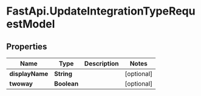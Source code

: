 # FastApi.UpdateIntegrationTypeRequestModel

## Properties

Name | Type | Description | Notes
------------ | ------------- | ------------- | -------------
**displayName** | **String** |  | [optional] 
**twoway** | **Boolean** |  | [optional] 


